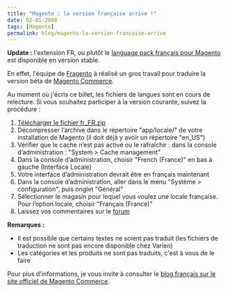 ```yaml
---
title: "Magento : la version française arrive !"
date: 02-01-2008
tags: [Magento]
permalink: blog/magento-la-version-francaise-arrive
---
```

**Update :** l'extension FR, ou plutôt le [language pack français pour Magento](http://www.magentocommerce.com/extension/414/magento-community-modules--french-france-language-pack) est disponible en version stable.

En effet, l'équipe de [Fragento](http://fragento.org/) à réalisé un gros travail pour traduire la version béta de [Magento Commerce](http://narno.com/tag/magento).

Au moment où j'écris ce billet, les fichiers de langues sont en cours de relecture. Si vous souhaitez participer à la version courante, suivez la procédure :

1. [Télécharger le fichier fr_FR.zip](http://www.magentocommerce.com/?ACT=25&fid=24&aid=398_uCqm2xkntLWb5FQK6woN&board_id=1)
2. Décompresser l’archive dans le répertoire "app/locale/" de votre installation de Magento (il doit déjà y avoir un répertoire "en_US")
3. Vérifier que le cache n’est pas activé ou le rafraîchir : dans la console d’administration : "System > Cache management"
4. Dans la console d’administration, choisir "French (France)" en bas à gauche (Interface Locale)
5. Votre interface d’administration devrait être en français maintenant
6. Dans la console d’administration, aller dans le menu "Système > configuration", puis onglet "Général"
7. Sélectionner le magasin pour lequel vous voulez une locale française. Pour l’option locale, choisir "Français (France)"
8. Laissez vos commentaires sur le [forum](http://www.magentocommerce.com/boards/viewthread/2200/)

**Remarques :**

* Il est possible que certains textes ne soient pas traduit (les fichiers de traduction ne sont pas encore disponible chez Varien)
* Les catégories et les produits ne sont pas traduits, c'est à vous de le faire

Pour plus d'informations, je vous invite à consulter le [blog français sur le site officiel de Magento Commerce](http://www.magentocommerce.com/fr/comments/traduction-et-installation-de-magento-en-francais-on-y-arrive).
